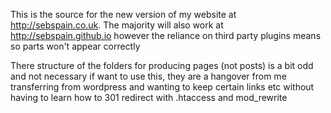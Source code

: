 This is the source for the new version of my website at http://sebspain.co.uk. The majority will also work at http://sebspain.github.io however the reliance on third party plugins means so parts won't appear correctly

There structure of the folders for producing pages (not posts) is a bit odd and not necessary if want to use this, they are a hangover from me transferring from wordpress and wanting to keep certain links etc without having to learn how to 301 redirect with .htaccess and mod_rewrite
